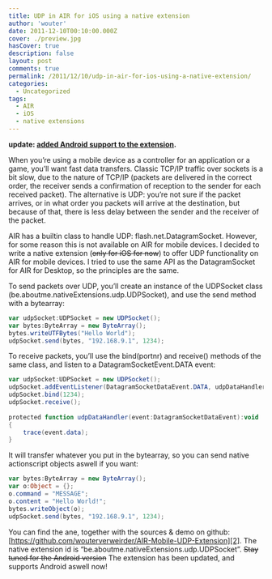 ```yaml
---
title: UDP in AIR for iOS using a native extension
author: 'wouter'
date: 2011-12-10T00:10:00.000Z
cover: ./preview.jpg
hasCover: true
description: false
layout: post
comments: true
permalink: /2011/12/10/udp-in-air-for-ios-using-a-native-extension/
categories:
  - Uncategorized
tags:
  - AIR
  - iOS
  - native extensions
---
```

**update: [added Android support to the extension][1].**

When you’re using a mobile device as a controller for an application or a game, you’ll want fast data transfers. Classic TCP/IP traffic over sockets is a bit slow, due to the nature of TCP/IP (packets are delivered in the correct order, the receiver sends a confirmation of reception to the sender for each received packet). The alternative is UDP: you’re not sure if the packet arrives, or in what order you packets will arrive at the destination, but because of that, there is less delay between the sender and the receiver of the packet.

AIR has a builtin class to handle UDP: flash.net.DatagramSocket. However, for some reason this is not available on AIR for mobile devices. I decided to write a native extension (<del datetime="2011-12-14T19:59:22+00:00">only for iOS for now</del>) to offer UDP functionality on AIR for mobile devices. I tried to use the same API as the DatagramSocket for AIR for Desktop, so the principles are the same.

To send packets over UDP, you’ll create an instance of the UDPSocket class (be.aboutme.nativeExtensions.udp.UDPSocket), and use the send method with a bytearray:

``` actionscript
var udpSocket:UDPSocket = new UDPSocket();
var bytes:ByteArray = new ByteArray();
bytes.writeUTFBytes("Hello World");
udpSocket.send(bytes, "192.168.9.1", 1234);
```

To receive packets, you’ll use the bind(portnr) and receive() methods of the same class, and listen to a DatagramSocketEvent.DATA event:

``` actionscript
var udpSocket:UDPSocket = new UDPSocket();
udpSocket.addEventListener(DatagramSocketDataEvent.DATA, udpDataHandler);
udpSocket.bind(1234);
udpSocket.receive();
 
protected function udpDataHandler(event:DatagramSocketDataEvent):void
{
    trace(event.data);
}
```

It will transfer whatever you put in the bytearray, so you can send native actionscript objects aswell if you want:

``` actionscript
var bytes:ByteArray = new ByteArray();
var o:Object = {};
o.command = "MESSAGE";
o.content = "Hello World!";
bytes.writeObject(o);
udpSocket.send(bytes, "192.168.9.1", 1234);
```

You can find the ane, together with the sources & demo on github: [https://github.com/wouterverweirder/AIR-Mobile-UDP-Extension][2]. The native extension id is “be.aboutme.nativeExtensions.udp.UDPSocket”. <del datetime="2011-12-14T19:59:22+00:00">Stay tuned for the Android version</del> The extension has been updated, and supports Android aswell now!

 [1]: /2011/12/14/udp-native-extension-for-air-mobile-now-with-android-support/
 [2]: https://github.com/wouterverweirder/AIR-Mobile-UDP-Extension 					"Source on Github"
